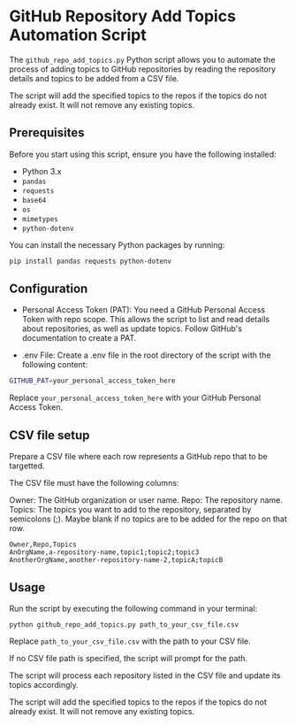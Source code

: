 # GitHub Repository Add Topics Automation Script

The `github_repo_add_topics.py` Python script allows you to automate the process of adding topics to GitHub repositories by reading the repository details and topics to be added from a CSV file.

The script will add the specified topics to the repos if the topics do not already exist. It will not remove any existing topics.

## Prerequisites

Before you start using this script, ensure you have the following installed:
- Python 3.x
- `pandas`
- `requests`
- `base64`
- `os`
- `mimetypes`
- `python-dotenv`

You can install the necessary Python packages by running:

```sh
pip install pandas requests python-dotenv
```

## Configuration

- Personal Access Token (PAT): You need a GitHub Personal Access Token with repo scope. This allows the script to list and read details about repositories, as well as update topics. Follow GitHub's documentation to create a PAT.

- .env File: Create a .env file in the root directory of the script with the following content:

```sh
GITHUB_PAT=your_personal_access_token_here
```

Replace `your_personal_access_token_here` with your GitHub Personal Access Token.

## CSV file setup
Prepare a CSV file where each row represents a GitHub repo that to be targetted.

The CSV file must have the following columns:

Owner: The GitHub organization or user name.
Repo: The repository name.
Topics: The topics you want to add to the repository, separated by semicolons (;). Maybe blank if no topics are to be added for the repo on that row.

```csv
Owner,Repo,Topics
AnOrgName,a-repository-name,topic1;topic2;topic3
AnotherOrgName,another-repository-name-2,topicA;topicB
```

## Usage
Run the script by executing the following command in your terminal:

```shell
python github_repo_add_topics.py path_to_your_csv_file.csv
```

Replace `path_to_your_csv_file.csv` with the path to your CSV file.

If no CSV file path is specified, the script will prompt for the path.

The script will process each repository listed in the CSV file and update its topics accordingly.

The script will add the specified topics to the repos if the topics do not already exist. It will not remove any existing topics.
